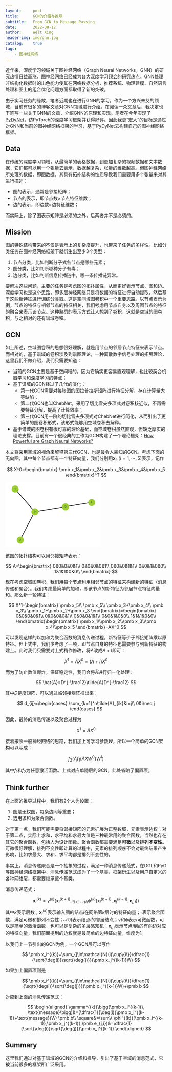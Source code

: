 ```yaml
---
layout:     post
title:      GCN的介绍与推导
subtitle:   From GCN to Message Passing
date:       2022-08-12
author:     Welt Xing
header-img: img/gnn.jpg
catalog:    true
tags:
    - 图神经网络
---
```


近年来，深度学习领域关于图神经网络（Graph Neural Networks，GNN）的研究热情日益高涨，图神经网络已经成为各大深度学习顶会的研究热点。GNN处理非结构化数据时的出色能力使其在网络数据分析、推荐系统、物理建模、自然语言处理和图上的组合优化问题方面都取得了新的突破。

由于实习任务的缘故，笔者近期也在进行GNN的学习。作为一个方兴未艾的领域，目前有很多的博客文章对GNN领域进行介绍。在阅读一众文章后，我决定也下笔写一些关于GNN的文章，介绍GNN的原理和实现。笔者在今年实现了[PyDyNet](https://github.com/Kaslanarian/PyDyNet)，仿PyTorch的深度学习框架并获得好评。因此我更“宏大”的目标是通过对GNN和当前的图神经网络框架的学习，基于PyDyNet去构建自己的图神经网络框架。

## Data

在传统的深度学习领域，从最简单的表格数据，到更加复杂的视频数据和文本数据，它们都可以用一个张量去表示，数据越复杂，张量的维数越高。但图神经网络所处理的数据，即图数据，其具有拓扑结构的性质导致我们需要用多个张量来对其进行描述：

- 图的表示，通常是邻接矩阵；
- 节点的表示，即节点数$\times$节点特征维数；
- 边的表示，即边数$\times$边特征维数；

而实际上，除了图表示矩阵是必须的之外，后两者并不是必须的。

## Mission

图的特殊结构带来的不仅是表示上的复杂度提升，也带来了任务的多样性。比如分类任务在图神经网络框架下就衍生出至少3个类型：

1. 节点分类，比如判断分子式各节点是哪些元素；
2. 图分类，比如判断哪种分子有毒；
3. 边分类，比如判断信息传播链中，哪一条传播链异常。

要解决这些问题，主要的任务是考虑图的拓扑属性，从而更好表示节点、图和边。深度学习也是这个思路，即多层神经网络只是将数据的特征进行自动提取，然后基于这些新特征进行训练分类器。这是空间域图卷积中一个重要思路。以节点表示为例，节点的特征与相邻节点的特征相关，我们考虑用节点自身以及周围节点的特征的融合来表示该节点。这种熟悉的表示方式让人想到了卷积，这就是空域的图卷积，与之相对的还有谱域卷积。

## GCN

如上所述，空域图卷积的思想很好理解，就是用节点的邻居节点特征来表示节点。而相对的，基于谱域的卷积涉及到谱图理论，一种离散数字信号处理的拓展理论，这里我们不做介绍，我们只需要知道：

- 当前的GCN主要是基于空间域的，因为它确实更容易直观理解，也比较契合机器学习和深度学习的特点；
- 基于谱域的GCN经过了几代的演化：
  - 第一代GCN需要对每张图的图拉普拉斯矩阵进行特征分解，存在计算量大等缺陷；
  - 第二代GCN也叫ChebNet，采用了切比雪夫多项式对卷积核近似，不再需要特征分解，提高了计算效率；
  - 第三代GCN用一阶的切比雪夫多项式对ChebNet进行简化，从而引出了更简单的图卷积形式，该形式能够用空域卷积去解释。
- 基于谱域的图卷积有很可靠的理论基础，而空域卷积虽然直观，但缺乏厚实的理论支撑。目前有一个很经典的工作为GCN构建了一个理论框架：[How Powerful are Graph Neural Networks?](https://arxiv.org/abs/1810.00826)

本文将采用空域的视角来解释第三代GCN，也是最令人熟知的GCN。考虑下面的无向图，其中每个节点都有一个特征向量，我们分别用$\pmb x_i,(i=1,\cdots,5)$表示，记作

$$
X^0=\begin{bmatrix}
\pmb x_1&\pmb x_2&\pmb x_3&\pmb x_4&\pmb x_5
\end{bmatrix}^T
$$

<img src="/img/image-20220812174616626.png" alt="image-20220812174616626" style="zoom:67%;" />

该图的拓扑结构可以用邻接矩阵表示：

$$
A=\begin{bmatrix}
0&0&0&0&1\\
0&0&0&0&1\\
0&0&0&1&1\\
0&0&1&0&0\\
1&1&1&0&0\\
\end{bmatrix}
$$

现在考虑空域图卷积，我们用每个节点利用相邻节点的特征来构建新的特征（消息传递和聚合）。我们考虑最简单的加和，即该节点的新特征为邻居节点特征向量和。那么新一轮特征：

$$
X^1=\begin{bmatrix}
\pmb x_5\\
\pmb x_5\\
\pmb x_3+\pmb x_4\\
\pmb x_3\\
\pmb x_1+\pmb x_2+\pmb x_3
\end{bmatrix}=\begin{bmatrix}
0&0&0&0&1\\
0&0&0&0&1\\
0&0&0&1&1\\
0&0&1&0&0\\
1&1&1&0&0\\
\end{bmatrix}\begin{bmatrix}
\pmb x_1\\\pmb x_2\\\pmb x_3\\\pmb x_4\\\pmb x_5
\end{bmatrix}=AX^0
$$

可以发现这样的以加和为聚合函数的消息传递过程，新特征等价于邻接矩阵乘以原特征。但上式中，我们少考虑了一项，即节点自身的特征也需要参与到新特征的构建上。此时我们只需要对上式稍作修改，将$A$改成$A+I$即可：

$$
X^1=\tilde{A}X^0=(A+I)X^0
$$

而为了防止数值爆炸，保证稳定性，我们会将$\tilde{A}$进行归一化处理：

$$
\hat{A}=D^{-\frac12}\tilde{A}D^{-\frac12}
$$

其中$D$是度矩阵，可以通过临邻接矩阵推出来：

$$
d_{ij}=\begin{cases}
\sum_{k=1}^n\tilde{A}_{ik}&i=j\\
0&i\neq j
\end{cases}
$$

因此，最终的消息传递以及聚合过程为

$$
X^1=\hat{A}X^0
$$

接着按照一般神经网络的思路，我们加上可学习参数$W$，所以一个简单的GCN架构可以写成：

$$
f_2(\hat{A}f_1(\hat{A}XW^0)W^1)
$$

其中$f_1$和$f_2$为任意激活函数。上式对应单隐层的GCN，此处省略了偏置项。

## Think further

在上面的推导过程中，我们有2个人为设置：

1. 图是无权图，每条边同等重要；
2. 选用求和为聚合函数。

对于第一点，我们可能需要将邻接矩阵的元素扩展为正整数域，元素表示边权；对于第二点，实际上求和，求平均和求最大值是三种最常用的聚合函数，当然也存在其它的聚合函数，包括人为设计函数。聚合函数都需要满足**可微**以及**排列不变性**。可微很好理解，排列不变性即计算的过程中，元素的排列顺序不会对最终结果产生影响，比如求最大、求和、求平均都是排列不变性的。

事实上，消息传递聚合是一个抽象的过程，满足一种消息传递范式，在DGL和PyG等图神经网络框架中，消息传递范式成为了一个基类，框架衍生以及用户自定义的各种网络层，都需要继承这个基类。

消息传递范式：

$$
\pmb x_i^{(k)}=\gamma^{(k)}\bigg(\pmb x_i^{(k+1)},\square_{j\in\mathcal{N}(i)}\phi^{(k)}\big(\pmb x_i^{(k-1)},\pmb x_j^{(k-1)},\pmb e_{j,i} \big) \bigg)
$$

其中$k$表示层数；$\pmb x_i^{(k)}$表示输入图的结点$i$在网络第$k$层时的特征向量；$\square$表示聚合函数，满足可微和排列不变性；$\mathcal{N}(i)$表示结点$i$的邻居结点；$\gamma$和$\phi$表示可微函数，可以是简单的激活函数，也可以是复杂的多层感知机；$\pmb e_{j,i}$表示节点$i$到$j$的有向边对应的特征向量，我们前面提到的边权就是最简单的边特征向量，维度为1。

以我们上一节引出的GCN为例，一个GCN层可以写作

$$
\pmb x_i^{(k)}=\sum_{j\in\mathcal{N}(i)\cup\{i\}}\dfrac{1}{\sqrt{\deg(i)}\sqrt{\deg(j)}}(\pmb x_j^{(k-1)}W)
$$

如果加上偏置项则是

$$
\pmb x_i^{(k)}=\sum_{j\in\mathcal{N}(i)\cup\{i\}}\dfrac{1}{\sqrt{\deg(i)}\sqrt{\deg(j)}}(\pmb x_j^{(k-1)}W)+\pmb b
$$

对应到上面的消息传递范式：

$$
\begin{aligned}
\gamma^{(k)}\bigg(\pmb x_i^{(k-1)}, \text{message}\bigg)&=(\dfrac{1}{\deg(i)}\pmb x_i^{(k-1)}+\text{message})W+\pmb b\\
\square&=\sum\\
\phi^{(k)}(\pmb x_i^{(k-1)},\pmb x_j^{(k-1)},\pmb e_{j,i})&=\dfrac{1}{\sqrt{\deg(i)}\sqrt{\deg(j)}}\pmb x_j^{(k-1)}
\end{aligned}
$$

## Summary

这里我们通过对基于谱域的GCN的介绍和推导，引出了基于空域的消息范式，它被当前很多的框架所广泛采用。
